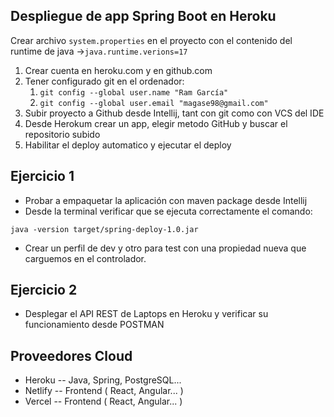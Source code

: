
## Despliegue de app Spring Boot en Heroku
Crear archivo `system.properties` en el proyecto con el contenido del runtime de java ->``java.runtime.verions=17``
1. Crear cuenta en heroku.com y en github.com
2. Tener configurado git en el ordenador:
   1. `git config --global user.name "Ram García"`
   2. `git config --global user.email "magase98@gmail.com"`
3. Subir proyecto a Github desde Intellij, tant con git como con VCS del IDE
4. Desde Herokum crear un app, elegir metodo GitHub y buscar el repositorio subido
5. Habilitar el deploy automatico y ejecutar el deploy

## Ejercicio 1

* Probar a empaquetar la aplicación con maven package desde Intellij
* Desde la terminal verificar que se ejecuta correctamente el comando: 
```
java -version target/spring-deploy-1.0.jar
```
* Crear un perfil de dev y otro para test con una propiedad nueva que carguemos en el controlador.

## Ejercicio 2

* Desplegar el API REST de Laptops en Heroku y verificar su funcionamiento desde POSTMAN

## Proveedores Cloud
* Heroku -- Java, Spring, PostgreSQL...
* Netlify -- Frontend ( React, Angular... )
* Vercel -- Frontend ( React, Angular... ) 
